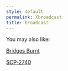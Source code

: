 ```yaml
---
style: default
permalink: Xbroadcast
title: broadcast
---
```

You may also like:

[Bridges Burnt](http://scp-wiki.net/bridges-burnt)

[SCP-2740](http://scp-wiki.net/scp-2740)

